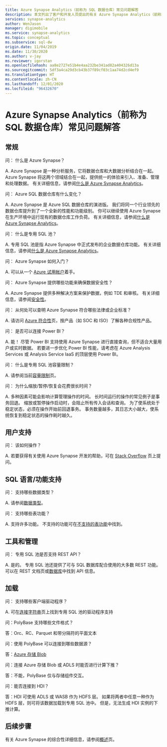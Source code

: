 ```yaml
---
title: Azure Synapse Analytics（前称为 SQL 数据仓库）常见问题解答
description: 本文列出了客户和开发人员提出的有关 Azure Synapse Analytics（前称为 SQL 数据仓库）的常见问题的解答。
services: synapse-analytics
author: WenJason
manager: digimobile
ms.service: synapse-analytics
ms.topic: conceptual
ms.subservice: sql-dw
origin.date: 11/04/2019
ms.date: 11/30/2020
ms.author: v-jay
ms.reviewer: igorstan
ms.openlocfilehash: aa8e2727e51b4e4aa232be341ad82a404326d13a
ms.sourcegitcommit: 5df3a4ca29d3cb43b37f89cf03c1aa74d2cd4ef9
ms.translationtype: HT
ms.contentlocale: zh-CN
ms.lasthandoff: 12/01/2020
ms.locfileid: "96432670"
---
```

# <a name="azure-synapse-analytics-formerly-sql-dw-frequently-asked-questions"></a>Azure Synapse Analytics（前称为 SQL 数据仓库）常见问题解答

## <a name="general"></a>常规

问： 什么是 Azure Synapse？

A. Azure Synapse 是一种分析服务，它将数据仓库和大数据分析结合在一起。 Azure Synapse 将这两个领域结合在一起，提供统一的体验来引入、准备、管理和处理数据。 有关详细信息，请参阅[什么是 Azure Synapse Analytics](sql-data-warehouse-overview-what-is.md)。

问： Azure SQL 数据仓库有什么变化？

A. Azure Synapse 是 Azure SQL 数据仓库的演进版。 我们将同一个行业领先的数据仓库提升到了一个全新的性能和功能级别。 你可以继续使用 Azure Synapse 在生产环境中运行现有的数据仓库工作负荷。 有关详细信息，请参阅[什么是 Azure Synapse Analytics](sql-data-warehouse-overview-what-is.md)。

问： 什么是专用 SQL 池？

A. 专用 SQL 池是指 Azure Synapse 中正式发布的企业数据仓库功能。 有关详细信息，请参阅[什么是 Azure Synapse Analytics](sql-data-warehouse-overview-what-is.md)。

问： Azure Synapse 如何入门？

A. 可以从一个 [Azure 试用帐户](https://www.microsoft.com/china/azure/index.html?fromtype=cn)着手。 

问： Azure Synapse 提供哪些功能来确保数据安全性？

A. Azure Synapse 提供多种解决方案来保护数据，例如 TDE 和审核。 有关详细信息，请参阅[安全性](sql-data-warehouse-overview-manage-security.md)。

问： 从何处可以查明 Azure Synapse 符合哪些法律或企业标准？

A. 请访问 [Azure 符合性](https://www.trustcenter.cn/zh-cn/cloudservices/azure.html)页，按产品（如 SOC 和 ISO）了解各种合规性产品。 

问： 是否可以连接 Power BI？

A. 能！ 尽管 Power BI 支持使用 Azure Synapse 进行直接查询，但不适合大量用户或实时数据。 若要进一步优化 Power BI 性能，请考虑在 Azure Analysis Services 或 Analysis Service IaaS 的顶层使用 Power BI。

问： 什么是专用 SQL 池容量限制？

A. 请参阅当前[容量限制](sql-data-warehouse-service-capacity-limits.md)页。

问： 为什么缩放/暂停/恢复会花费很长时间？

A. 多种因素可能会影响计算管理操作的时间。 长时间运行的操作的常见例子是事务回退。 缩放或暂停操作启动时，会阻止所有传入会话和查询。 为了使系统处于稳定状态，必须在操作开始前回退事务。 事务数量越多，其日志大小越大，使系统恢复到稳定状态的操作耗时越久。

## <a name="user-support"></a>用户支持

问： 该如何操作？

A. 若要获得有关使用 Azure Synapse 开发的帮助，可在 [Stack Overflow](https://stackoverflow.com/questions/tagged/azure-sqldw) 页上提问。

## <a name="sql-languagefeature-support"></a>SQL 语言/功能支持

问： 支持哪些数据类型？

A. 请参阅[数据类型](sql-data-warehouse-tables-data-types.md)。

问： 支持哪些表功能？

A. 支持许多功能。 不支持的功能可在[不支持的表功能](sql-data-warehouse-tables-data-types.md)中找到。

## <a name="tooling-and-administration"></a>工具和管理

问： 专用 SQL 池是否支持 REST API？

A. 是的。 专用 SQL 池还提供了可与 SQL 数据库配合使用的大多数 REST 功能。 可以在 REST 文档页或[数据库](https://docs.microsoft.com/rest/api/sql/databases?toc=/synapse-analytics/sql-data-warehouse/toc.json&bc=/synapse-analytics/sql-data-warehouse/breadcrumb/toc.json)中找到 API 信息。

## <a name="loading"></a>加载

问： 支持哪些客户端驱动程序？

A. 可在[连接字符串](sql-data-warehouse-connection-strings.md)页上找到专用 SQL 池的驱动程序支持

问：PolyBase 支持哪些文件格式？

答：Orc、RC、Parquet 和带分隔符的平面文本

问：使用 PolyBase 可以连接到哪些数据源？

答：[Azure 存储 Blob](sql-data-warehouse-load-from-azure-blob-storage-with-polybase.md)

问：连接 Azure 存储 Blob 或 ADLS 时能否进行计算下推？

答：不能，PolyBase 仅与存储组件交互。

问：能否连接到 HDI？

答：HDI 可使用 ADLS 或 WASB 作为 HDFS 层。 如果将两者中任意一种作为 HDFS 层，则可将该数据加载到专用 SQL 池中。 但是，无法生成 HDI 实例的下推计算。

## <a name="next-steps"></a>后续步骤

有关 Azure Synapse 的综合性详细信息，请参阅[概述](sql-data-warehouse-overview-faq.md)页。
